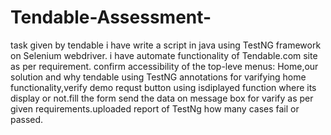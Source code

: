 # Tendable-Assessment-
task given by tendable i have write a script in java using TestNG framework on Selenium webdriver. i have automate functionality of Tendable.com site as per requirement.
confirm accessibility of the top-leve menus: Home,our solution and why tendable using TestNG annotations for varifying home functionality,verify demo requst button using isdiplayed function where its display or not.fill the form send the data on message box for varify as per given requirements.uploaded report of TestNg how many cases fail or passed.
